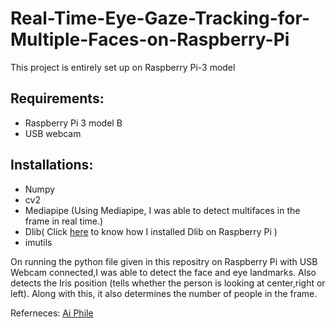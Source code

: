 # Real-Time-Eye-Gaze-Tracking-for-Multiple-Faces-on-Raspberry-Pi
This project is entirely set up on Raspberry Pi-3 model
## Requirements:
* Raspberry Pi 3 model B
* USB webcam

## Installations:
* Numpy
* cv2
* Mediapipe (Using Mediapipe, I was able to detect multifaces in the frame in real time.)
* Dlib( Click [here](https://youtu.be/uF4aDdxBm_M) to know how I installed Dlib on Raspberry Pi )
* imutils

On running the python file given in this repositry on Raspberry Pi with USB Webcam connected,I was able to 
detect the face and eye landmarks. Also detects the Iris position (tells whether the person is looking at center,right or left).
Along with this, it also determines the number of people in the frame.



Referneces:
[Ai Phile](https://aiphile.blogspot.com/)
